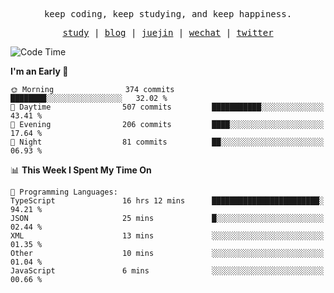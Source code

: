 <p align="center">
  <samp>
    <span>keep coding, keep studying, and keep happiness.</span>
  </samp>
</p>

<p align="center">
  <samp>
    <a href="https://github.com/ouduidui/fe-study">study</a> |
    <a href="https://deweyou.me">blog</a>  |
    <a href="https://juejin.cn/user/4309700183594366">juejin</a> |
    <a href="https://user-images.githubusercontent.com/54696834/165071004-6509e3f2-90c3-448c-9d92-3da42b0c2021.jpeg">wechat</a> |
    <a href="https://twitter.com/ouduidui">twitter</a>
  </samp>
</p>

<!--START_SECTION:waka-->
![Code Time](http://img.shields.io/badge/Code%20Time-3%2C587%20hrs%2023%20mins-blue)

**I'm an Early 🐤** 

```text
🌞 Morning                374 commits         ████████░░░░░░░░░░░░░░░░░   32.02 % 
🌆 Daytime                507 commits         ███████████░░░░░░░░░░░░░░   43.41 % 
🌃 Evening                206 commits         ████░░░░░░░░░░░░░░░░░░░░░   17.64 % 
🌙 Night                  81 commits          ██░░░░░░░░░░░░░░░░░░░░░░░   06.93 % 
```


📊 **This Week I Spent My Time On** 

```text
💬 Programming Languages: 
TypeScript               16 hrs 12 mins      ████████████████████████░   94.21 % 
JSON                     25 mins             █░░░░░░░░░░░░░░░░░░░░░░░░   02.44 % 
XML                      13 mins             ░░░░░░░░░░░░░░░░░░░░░░░░░   01.35 % 
Other                    10 mins             ░░░░░░░░░░░░░░░░░░░░░░░░░   01.04 % 
JavaScript               6 mins              ░░░░░░░░░░░░░░░░░░░░░░░░░   00.66 % 
```


<!--END_SECTION:waka-->
